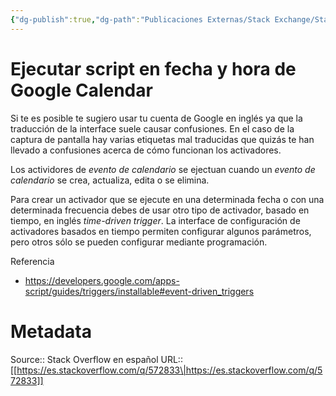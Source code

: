 ```yaml
---
{"dg-publish":true,"dg-path":"Publicaciones Externas/Stack Exchange/Stack Overflow en español/es.stackoverflow.com-572833.md","permalink":"/publicaciones-externas/stack-exchange/stack-overflow-en-espanol/es-stackoverflow-com-572833/","title":"Ejecutar script en fecha y hora de Google Calendar","hide":true,"noteIcon":"\"0\"","created":"2024-04-03T12:49:10.507-06:00","updated":"2024-04-05T16:43:58.007-06:00"}
---
```


# Ejecutar script en fecha y hora de Google Calendar

Si te es posible te sugiero usar tu cuenta de Google en inglés ya que la traducción de la interface suele causar confusiones. En el caso de la captura de pantalla hay varias etiquetas mal traducidas que quizás te han llevado a confusiones acerca de cómo funcionan los activadores.

Los actividores de *evento de calendario* se ejectuan cuando un *evento de calendario* se crea, actualiza, edita o se elimina.

Para crear un activador que se ejecute en una determinada fecha o con una determinada frecuencia debes de usar otro tipo de activador, basado en tiempo, en inglés *time-driven trigger*. La interface de configuración de activadores basados en tiempo permiten configurar algunos parámetros, pero otros sólo se pueden configurar mediante programación.

Referencia

- https://developers.google.com/apps-script/guides/triggers/installable#event-driven_triggers


# Metadata
Source:: Stack Overflow en español
URL:: [[https://es.stackoverflow.com/q/572833\|https://es.stackoverflow.com/q/572833]]

